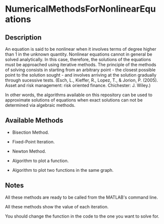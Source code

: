 # NumericalMethodsForNonlinearEquations

## Description

An equation is said to be nonlinear when it involves terms of degree higher than 1 in the unknown quantity. 
Nonlinear equations cannot in general be solved analytically. In this case, therefore, the solutions of the equations must be approached using iterative methods. The principle of the methods of solving consists in starting from an arbitrary point - the closest possible point to the solution sought - and involves arriving at the solution gradually through sucessive tests. (Esch, L., Kieffer, R., Lopez, T., & Jorion, P. (2005). Asset and risk management: risk oriented finance. Chichester: J. Wiley.)

In other words, the algorithms available on this repository can be used to approximate solutions of equations when exact solutions can not be determined via algebraic methods.


## Available Methods

- Bisection Method.
- Fixed-Point Iteration.
- Newton Method.

- Algorithm to plot a function.
- Algorithm to plot two functions in the same graph.


## Notes

All these methods are ready to be called from the MATLAB's command line.

All these methods show the value of each iteration.

You should change the function in the code to the one you want to solve for.
